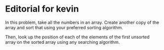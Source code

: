 # Editorial for kevin

In this problem, take all the numbers in an array. Create another copy of the array and sort that using your preferred sorting algorithm.

Then, look up the position of each of the elements of the first unsorted array on the sorted array using any searching algorithm.